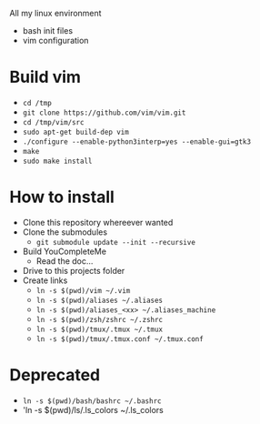 All my linux environment

- bash init files
- vim configuration

# Build vim
- `cd /tmp`
- `git clone https://github.com/vim/vim.git`
- `cd /tmp/vim/src`
- `sudo apt-get build-dep vim`
- `./configure --enable-python3interp=yes --enable-gui=gtk3`
- `make`
- `sudo make install`

# How to install
- Clone this repository whereever wanted
- Clone the submodules
  - `git submodule update --init --recursive`
- Build YouCompleteMe
  - Read the doc...
- Drive to this projects folder
- Create links
  - `ln -s $(pwd)/vim ~/.vim`
  - `ln -s $(pwd)/aliases ~/.aliases`
  - `ln -s $(pwd)/aliases_<xx> ~/.aliases_machine`
  - `ln -s $(pwd)/zsh/zshrc ~/.zshrc`
  - `ln -s $(pwd)/tmux/.tmux ~/.tmux`
  - `ln -s $(pwd)/tmux/.tmux.conf ~/.tmux.conf`

# Deprecated
  - `ln -s $(pwd)/bash/bashrc ~/.bashrc`
  - 'ln -s $(pwd)/ls/.ls_colors ~/.ls_colors
